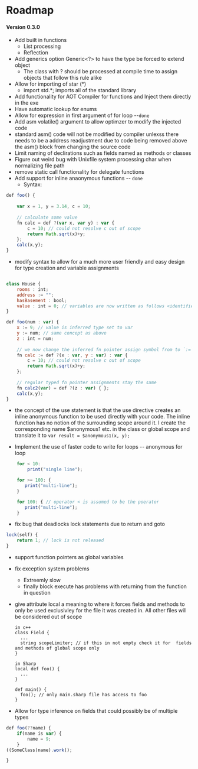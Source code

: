 # Roadmap 

#### Version 0.3.0
- Add built in functions 
    - List processing
    - Reflection
- Add generics option Generic<?> to have the type be forced to extend object
    - The class with ? should be processed at compile time to assign objects that follow this rule alike
- Allow for importing of star (*) 
    - import std.*; imports all of the standard library
- Add functionality for AOT Compiler for functions and Inject them directly in the exe
- Have automatic lookup for enums
- Allow for expression in first argument of for loop --`done`
- Add asm volatile() argument to allow optimzer to modify the injected code
- standard asm() code will not be modified by compiler unlexss there needs to be a
  address readjustment due to code being removed above the asm() block
from changing the source code
- Limit naming of declirations such as fields named as methods or classes
- Figure out weird bug with Unixfile system processing char when normalizing file path
- remove static call functionality for delegate functions
- Add support for inline anaonymous functions -- `done`
    - Syntax:
```javascript
def foo() {
    
    var x = 1, y = 3.14, c = 10;
    
    // calculate some value
    fn calc = def ?(var x, var y) : var {
        c = 10; // could not resolve c out of scope
        return Math.sqrt(x)+y;
    };
    calc(x,y);
}
```
- modify syntax to allow for a much more user friendly and easy design for type creation and
variable assignments

```javascript

class House {
    rooms : int;
    address := "";
    hasBasement : bool;
    value : int = 0; // variables are now written as follows <identifier> `:` [<uType>] [`=` <value>] `;`
}

def foo(num : var) {
    x := 9; // value is inferred type set to var
    y := num; // same concept as above
    z : int = num; 
    
    // we now change the inferred fn pointer assign symbol from to `:=` from `=` 
    fn calc := def ?(x : var, y : var) : var {
        c = 10; // could not resolve c out of scope
        return Math.sqrt(x)+y;
    };
    
    // regular typed fn pointer assignments stay the same
    fn calc2(var) = def ?(z : var) { };
    calc(x,y);
}
```
- the concept of  the use statement is that the use directive
creates an inline anonymous function to be used directly with your 
code. The inline function has no notion of the surrounding scope
around it. I create the corresponding name $anonymous1 etc. in the class or
global scope and translate it to ``var result = $anonymous1(x, y);``

- Implement the use of faster code to write for loops
-- anonymous for loop
```javascript
    for < 10:
        print("single line");

    for >= 100: {
       print("multi-line");
    }

    for 100: { // operator < is assumed to be the poerator
       print("multi-line");
    }
```
- fix bug that deadlocks lock statements due to return and goto
```javascript
lock(self) {
    return 1; // lock is not released
}
```

- support function pointers as global variables
- fix exception system problems
    * Extreemly slow
    * finally block execute has problems with returning from the function in question

- give attribute local a meaning to where it forces fields and methods to only be used exclusivley
  for the file it was created in. All other files will be considered out of scope
  
  ```
  in c++
  class Field {
    ...
    string scopeLimiter; // if this in not empty check it for  fields and methods of global scope only
  }
  
  in Sharp
  local def foo() {
    ...
  }
  
  def main() {
    foo(); // only main.sharp file has access to foo
  }
  ```

- Allow for type inference on fields that could possibly be of multiple types
```javascript
def foo(??name) {
    if(name is var) {
        name = 9;
    }
((SomeClass)name).work();

}
```